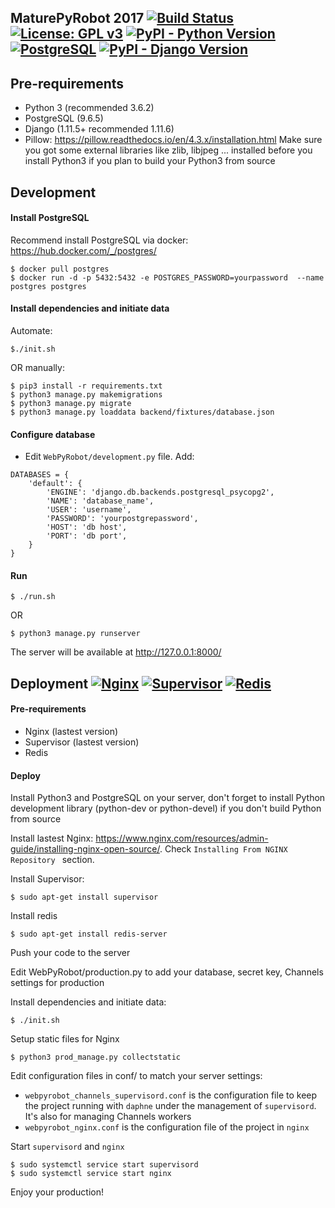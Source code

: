 ## MaturePyRobot 2017 [![Build Status](https://travis-ci.org/AlexAndriamahaleo/MaturePyRobots.svg?branch=master)](https://travis-ci.org/AlexAndriamahaleo/MaturePyRobots) [![License: GPL v3](https://img.shields.io/badge/License-GPL%20v3-blue.svg)](https://github.com/AlexAndriamahaleo/MaturePyRobots/blob/championship_dev/LICENSE) [![PyPI - Python Version](https://img.shields.io/badge/Python-3.6.2-blue.svg)](https://www.python.org/) [![PostgreSQL](https://img.shields.io/badge/PostgreSQL-9.6.5-blue.svg)](https://www.postgresql.org/) [![PyPI - Django Version](https://img.shields.io/badge/django%20version-1.11.5%2B-blue.svg)](https://docs.djangoproject.com/en/2.0/releases/1.11/)

## Pre-requirements

- Python 3 (recommended 3.6.2)
- PostgreSQL (9.6.5)
- Django (1.11.5+ recommended 1.11.6)
- Pillow: https://pillow.readthedocs.io/en/4.3.x/installation.html
Make sure you got some external libraries like zlib, libjpeg ... installed before you install Python3 if you plan to build your Python3 from source


## Development

#### Install PostgreSQL

Recommend install PostgreSQL via docker: https://hub.docker.com/_/postgres/
~~~~
$ docker pull postgres
$ docker run -d -p 5432:5432 -e POSTGRES_PASSWORD=yourpassword  --name postgres postgres
~~~~~

#### Install dependencies and initiate data
Automate:
~~~~~
$./init.sh
~~~~~
OR manually:
~~~~~
$ pip3 install -r requirements.txt
$ python3 manage.py makemigrations
$ python3 manage.py migrate
$ python3 manage.py loaddata backend/fixtures/database.json
~~~~~

#### Configure database
- Edit  `WebPyRobot/development.py` file. Add:

~~~~
DATABASES = {
    'default': {
        'ENGINE': 'django.db.backends.postgresql_psycopg2',
        'NAME': 'database_name',
        'USER': 'username',
        'PASSWORD': 'yourpostgrepassword',
        'HOST': 'db host',
        'PORT': 'db port',
    }
}
~~~~~

#### Run

~~~~
$ ./run.sh
~~~~
OR
~~~~~
$ python3 manage.py runserver
~~~~~
The server will be available at http://127.0.0.1:8000/


## Deployment [![Nginx](https://img.shields.io/badge/Nginx-lastest-green.svg)](https://www.nginx.com/) [![Supervisor](https://img.shields.io/badge/Supervisor-lastest-green.svg)](http://supervisord.org/introduction.html) [![Redis](https://img.shields.io/badge/Redis-lastest-orange.svg)](https://redis.io/)

#### Pre-requirements
- Nginx (lastest version)
- Supervisor (lastest version)
- Redis

#### Deploy
Install Python3 and PostgreSQL on your server, don't forget to install Python development library (python-dev or python-devel) if you don't build Python from source

Install lastest Nginx: https://www.nginx.com/resources/admin-guide/installing-nginx-open-source/. Check `Installing From NGINX Repository
` section.

Install Supervisor:
~~~~
$ sudo apt-get install supervisor
~~~~
Install redis
~~~~
$ sudo apt-get install redis-server
~~~~

Push your code to the server

Edit WebPyRobot/production.py to add your database, secret key, Channels settings for production

Install dependencies and initiate data:
~~~~
$ ./init.sh
~~~~
Setup static files for Nginx
~~~~
$ python3 prod_manage.py collectstatic
~~~~
Edit configuration files in conf/ to match your server settings:

- `webpyrobot_channels_supervisord.conf` is the configuration file to keep the project running with `daphne` under the management of `supervisord`. It's also for managing Channels workers
- `webpyrobot_nginx.conf` is the  configuration file of the project in `nginx`

Start `supervisord` and `nginx`

~~~~
$ sudo systemctl service start supervisord
$ sudo systemctl service start nginx
~~~~

Enjoy your production!

